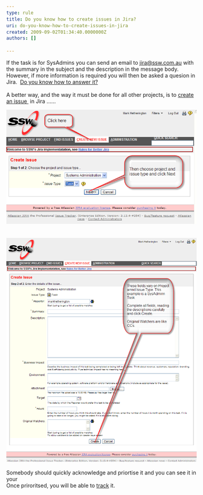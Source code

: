 ```yaml
---
type: rule
title: Do you know how to create issues in Jira?
uri: do-you-know-how-to-create-issues-in-jira
created: 2009-09-02T01:34:40.0000000Z
authors: []

---
```




<span class='intro'> If the task is for SysAdmins you can send an email to <a href="mailto&#58;jira@ssw.com.au" shape="rect">jira@ssw.com.au</a> with the summary in the subject and the description in the message body.&#160; However, if more information is required you will then be asked a quesion in Jira.&#160; <a href="/Pages/HowdoIansweraquestioninJira.aspx" shape="rect">Do you know how to answer it?</a><br><br>A better way, and the way it must be done for all other projects, is to <a class="ms-rteCustom-External" href="/Pages/CreateTask.aspx" shape="rect">create an issue </a>&#160;in Jira ...... ​ </span>

<img src="Create Issue1.png" alt="" /> <br><br><br><img src="CreateIssue2.png" alt="" /><br><br>Somebody should quickly acknowledge and priortise it and you can see it in your&#160;<br>Once priroritsed, you will be able to <a href="/Pages/TrackingRequests.aspx" shape="rect">track</a> it. 


